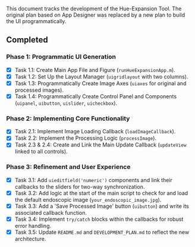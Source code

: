 This document tracks the development of the Hue-Expansion Tool. The original plan based on App Designer was replaced by a new plan to build the UI programmatically.

## Completed

### Phase 1: Programmatic UI Generation
- [x] Task 1.1: Create Main App File and Figure (`runHueExpansionApp.m`).
- [x] Task 1.2: Set Up the Layout Manager (`uigridlayout` with two columns).
- [x] Task 1.3: Programmatically Create Image Axes (`uiaxes` for original and processed images).
- [x] Task 1.4: Programmatically Create Control Panel and Components (`uipanel`, `uibutton`, `uislider`, `uicheckbox`).

### Phase 2: Implementing Core Functionality
- [x] Task 2.1: Implement Image Loading Callback (`loadImageCallback`).
- [x] Task 2.2: Implement the Processing Logic (`processImage`).
- [x] Task 2.3 & 2.4: Create and Link the Main Update Callback (`updateView` linked to all controls).

### Phase 3: Refinement and User Experience
- [x] Task 3.1: Add `uieditfield('numeric')` components and link their callbacks to the sliders for two-way synchronization.
- [x] Task 3.2: Add logic at the start of the main script to check for and load the default endoscopic image (`your_endoscopic_image.jpg`).
- [x] Task 3.3: Add a 'Save Processed Image' button (`uibutton`) and write its associated callback function.
- [x] Task 3.4: Implement `try/catch` blocks within the callbacks for robust error handling.
- [x] Task 3.5: Update `README.md` and `DEVELOPMENT_PLAN.md` to reflect the new architecture.